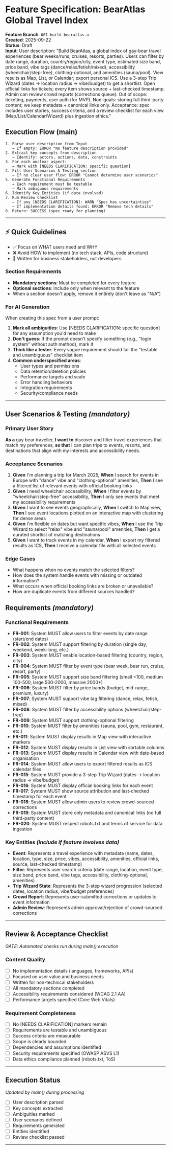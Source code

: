# Feature Specification: BearAtlas Global Travel Index

**Feature Branch**: `001-build-bearatlas-a`  
**Created**: 2025-09-22  
**Status**: Draft  
**Input**: User description: "Build BearAtlas, a global index of gay-bear travel experiences (bear weeks/runs, cruises, resorts, parties). Users can filter by date range, duration, country/region/city, event type, estimated size band, price band, vibe tags (dance/relax/fetish/mixed), accessibility (wheelchair/step-free), clothing-optional, and amenities (sauna/pool). View results as Map, List, or Calendar; export personal ICS. Use a 3-step Trip Wizard (dates → location radius → vibe/budget) to get a shortlist. Open official links for tickets; every item shows source + last-checked timestamp. Admin can review crowd reports (corrections queue). Out of scope: ticketing, payments, user auth (for MVP). Non-goals: storing full third-party content; we keep metadata + canonical links only. Acceptance: spec includes user stories, success criteria, and a review checklist for each view (Map/List/Calendar/Wizard) plus ingestion ethics."

## Execution Flow (main)
```
1. Parse user description from Input
   → If empty: ERROR "No feature description provided"
2. Extract key concepts from description
   → Identify: actors, actions, data, constraints
3. For each unclear aspect:
   → Mark with [NEEDS CLARIFICATION: specific question]
4. Fill User Scenarios & Testing section
   → If no clear user flow: ERROR "Cannot determine user scenarios"
5. Generate Functional Requirements
   → Each requirement must be testable
   → Mark ambiguous requirements
6. Identify Key Entities (if data involved)
7. Run Review Checklist
   → If any [NEEDS CLARIFICATION]: WARN "Spec has uncertainties"
   → If implementation details found: ERROR "Remove tech details"
8. Return: SUCCESS (spec ready for planning)
```

---

## ⚡ Quick Guidelines
- ✅ Focus on WHAT users need and WHY
- ❌ Avoid HOW to implement (no tech stack, APIs, code structure)
- 👥 Written for business stakeholders, not developers

### Section Requirements
- **Mandatory sections**: Must be completed for every feature
- **Optional sections**: Include only when relevant to the feature
- When a section doesn't apply, remove it entirely (don't leave as "N/A")

### For AI Generation
When creating this spec from a user prompt:
1. **Mark all ambiguities**: Use [NEEDS CLARIFICATION: specific question] for any assumption you'd need to make
2. **Don't guess**: If the prompt doesn't specify something (e.g., "login system" without auth method), mark it
3. **Think like a tester**: Every vague requirement should fail the "testable and unambiguous" checklist item
4. **Common underspecified areas**:
   - User types and permissions
   - Data retention/deletion policies  
   - Performance targets and scale
   - Error handling behaviors
   - Integration requirements
   - Security/compliance needs

---

## User Scenarios & Testing *(mandatory)*

### Primary User Story
**As a** gay bear traveller, **I want to** discover and filter travel experiences that match my preferences, **so that** I can plan trips to events, resorts, and destinations that align with my interests and accessibility needs.

### Acceptance Scenarios
1. **Given** I'm planning a trip for March 2025, **When** I search for events in Europe with "dance" vibe and "clothing-optional" amenities, **Then** I see a filtered list of relevant events with official booking links
2. **Given** I need wheelchair accessibility, **When** I filter events by "wheelchair/step-free" accessibility, **Then** I only see events that meet my accessibility requirements
3. **Given** I want to see events geographically, **When** I switch to Map view, **Then** I see event locations plotted on an interactive map with clustering for dense areas
4. **Given** I'm flexible on dates but want specific vibes, **When** I use the Trip Wizard to select "relax" vibe and "sauna/pool" amenities, **Then** I get a curated shortlist of matching destinations
5. **Given** I want to track events in my calendar, **When** I export my filtered results as ICS, **Then** I receive a calendar file with all selected events

### Edge Cases
- What happens when no events match the selected filters?
- How does the system handle events with missing or outdated information?
- What occurs when official booking links are broken or unavailable?
- How are duplicate events from different sources handled?

## Requirements *(mandatory)*

### Functional Requirements
- **FR-001**: System MUST allow users to filter events by date range (start/end dates)
- **FR-002**: System MUST support filtering by duration (single day, weekend, week-long, etc.)
- **FR-003**: System MUST enable location-based filtering (country, region, city)
- **FR-004**: System MUST filter by event type (bear week, bear run, cruise, resort, party)
- **FR-005**: System MUST support size band filtering (small <100, medium 100-500, large 500-2000, massive 2000+)
- **FR-006**: System MUST filter by price bands (budget, mid-range, premium, luxury)
- **FR-007**: System MUST support vibe tag filtering (dance, relax, fetish, mixed)
- **FR-008**: System MUST filter by accessibility options (wheelchair/step-free)
- **FR-009**: System MUST support clothing-optional filtering
- **FR-010**: System MUST filter by amenities (sauna, pool, gym, restaurant, etc.)
- **FR-011**: System MUST display results in Map view with interactive markers
- **FR-012**: System MUST display results in List view with sortable columns
- **FR-013**: System MUST display results in Calendar view with date-based organisation
- **FR-014**: System MUST allow users to export filtered results as ICS calendar files
- **FR-015**: System MUST provide a 3-step Trip Wizard (dates → location radius → vibe/budget)
- **FR-016**: System MUST display official booking links for each event
- **FR-017**: System MUST show source attribution and last-checked timestamp for each event
- **FR-018**: System MUST allow admin users to review crowd-sourced corrections
- **FR-019**: System MUST store only metadata and canonical links (no full third-party content)
- **FR-020**: System MUST respect robots.txt and terms of service for data ingestion

### Key Entities *(include if feature involves data)*
- **Event**: Represents a travel experience with metadata (name, dates, location, type, size, price, vibes, accessibility, amenities, official links, source, last-checked timestamp)
- **Filter**: Represents user search criteria (date range, location, event type, size band, price band, vibe tags, accessibility, clothing-optional, amenities)
- **Trip Wizard State**: Represents the 3-step wizard progression (selected dates, location radius, vibe/budget preferences)
- **Crowd Report**: Represents user-submitted corrections or updates to event information
- **Admin Review**: Represents admin approval/rejection of crowd-sourced corrections

---

## Review & Acceptance Checklist
*GATE: Automated checks run during main() execution*

### Content Quality
- [ ] No implementation details (languages, frameworks, APIs)
- [ ] Focused on user value and business needs
- [ ] Written for non-technical stakeholders
- [ ] All mandatory sections completed
- [ ] Accessibility requirements considered (WCAG 2.1 AA)
- [ ] Performance targets specified (Core Web Vitals)

### Requirement Completeness
- [ ] No [NEEDS CLARIFICATION] markers remain
- [ ] Requirements are testable and unambiguous  
- [ ] Success criteria are measurable
- [ ] Scope is clearly bounded
- [ ] Dependencies and assumptions identified
- [ ] Security requirements specified (OWASP ASVS L1)
- [ ] Data ethics compliance planned (robots.txt, ToS)

---

## Execution Status
*Updated by main() during processing*

- [ ] User description parsed
- [ ] Key concepts extracted
- [ ] Ambiguities marked
- [ ] User scenarios defined
- [ ] Requirements generated
- [ ] Entities identified
- [ ] Review checklist passed

---
